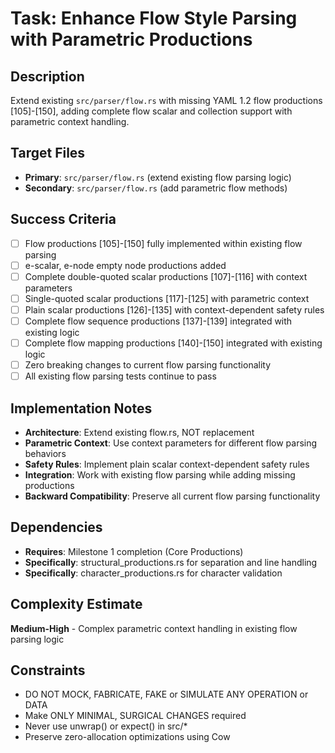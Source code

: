 # Task: Enhance Flow Style Parsing with Parametric Productions

## Description
Extend existing `src/parser/flow.rs` with missing YAML 1.2 flow productions [105]-[150], adding complete flow scalar and collection support with parametric context handling.

## Target Files
- **Primary**: `src/parser/flow.rs` (extend existing flow parsing logic)
- **Secondary**: `src/parser/flow.rs` (add parametric flow methods)

## Success Criteria
- [ ] Flow productions [105]-[150] fully implemented within existing flow parsing
- [ ] e-scalar, e-node empty node productions added
- [ ] Complete double-quoted scalar productions [107]-[116] with context parameters
- [ ] Single-quoted scalar productions [117]-[125] with parametric context
- [ ] Plain scalar productions [126]-[135] with context-dependent safety rules
- [ ] Complete flow sequence productions [137]-[139] integrated with existing logic
- [ ] Complete flow mapping productions [140]-[150] integrated with existing logic
- [ ] Zero breaking changes to current flow parsing functionality
- [ ] All existing flow parsing tests continue to pass

## Implementation Notes
- **Architecture**: Extend existing flow.rs, NOT replacement
- **Parametric Context**: Use context parameters for different flow parsing behaviors  
- **Safety Rules**: Implement plain scalar context-dependent safety rules
- **Integration**: Work with existing flow parsing while adding missing productions
- **Backward Compatibility**: Preserve all current flow parsing functionality

## Dependencies
- **Requires**: Milestone 1 completion (Core Productions)
- **Specifically**: structural_productions.rs for separation and line handling
- **Specifically**: character_productions.rs for character validation

## Complexity Estimate
**Medium-High** - Complex parametric context handling in existing flow parsing logic

## Constraints
- DO NOT MOCK, FABRICATE, FAKE or SIMULATE ANY OPERATION or DATA
- Make ONLY MINIMAL, SURGICAL CHANGES required
- Never use unwrap() or expect() in src/*
- Preserve zero-allocation optimizations using Cow<str>